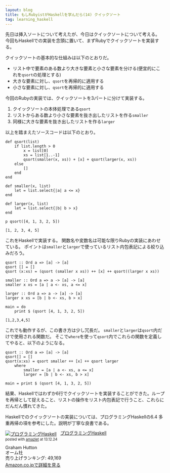 ```yaml
---
layout: blog
title: もしRubyistがHaskellを学んだら(14) クイックソート
tag: learning_haskell
---
```




先日は挿入ソートについて考えたが、今日はクイックソートについて考える。
今回もHaskellでの実装を念頭に置いて、まずRubyでクイックソートを実装する。

クイックソートの基本的な仕組みは以下のとおりだ。

- リスト中で要素のある数より大きな要素と小さな要素を分ける(便宜的にこれを`qsort`の処理とする)
- 大きな要素に対し、`qsort`を再帰的に適用する
- 小さな要素に対し、`qsort`を再帰的に適用する

今回のRubyの実装では、クイックソートを3パートに分けて実装する。

1. クイックソートの本体処理である`qsort`
2. リストからある数より小さな要素を抜き出したリストを作る`smaller`
3. 同様に大きな要素を抜き出したリストを作る`larger`

以上を踏まえたソースコードは以下のとおり。

~~~~
def qsort(list)
	if list.length > 0
		x = list[0]
		xs = list[1..-1]
		qsort(smaller(x, xs)) + [x] + qsort(larger(x, xs))
	else
		[]
	end
end

def smaller(x, list)
	let = list.select{|a| a <= x}
end

def larger(x, list)
	let = list.select{|b| b > x}
end

p qsort([4, 1, 3, 2, 5])
~~~~

~~~~
[1, 2, 3, 4, 5]
~~~~

これをHaskellで実装する。
関数名や変数名は可能な限りRubyの実装にあわせている。
ポイントは`smaller`と`larger`で使っているリスト内包表記による絞り込みだろう。

~~~~
qsort :: Ord a => [a] -> [a]
qsort [] = []
qsort (x:xs) = (qsort (smaller x xs)) ++ [x] ++ qsort((larger x xs))

smaller :: Ord a => a -> [a] -> [a]
smaller x xs = [a | a <- xs, a <= x]

larger :: Ord a => a -> [a] -> [a]
larger x xs = [b | b <- xs, b > x]

main = do
	print $ (qsort [4, 1, 3, 2, 5])
~~~~

~~~~
[1,2,3,4,5]
~~~~

これでも動作するが、この書き方は少し冗長だ。
`smaller`と`larger`は`qsort`内だけで使用される関数だ。
そこで`where`を使って`qsort`内でこれらの関数を定義してやると、以下のようになる。

~~~~
qsort :: Ord a => [a] -> [a]
qsort[] = []
qsort(x:xs) = qsort smaller ++ [x] ++ qsort larger
	where
		smaller = [a | a <- xs, a <= x]
		larger = [b | b <- xs, b > x]

main = print $ (qsort [4, 1, 3, 2, 5])
~~~~

結果、Haskellではわずか6行でクイックソートを実装することができた。ループを再帰として捉えること、リストの操作をリスト内包表記で行うこと、これらにだんだん慣れてきた。

Haskellでのクイックソートの実装については、プログラミングHaskellの6.4 多重再帰の項を参考にした。説明が丁寧な良書である。


<div class="amazlet-box" style="margin-bottom:0px;"><div class="amazlet-image" style="float:left;margin:0px 12px 1px 0px;"><a href="http://www.amazon.co.jp/exec/obidos/ASIN/4274067815/xmisao-22/ref=nosim/" name="amazletlink" target="_blank"><img src="http://ecx.images-amazon.com/images/I/41pybn9bpCL._SL160_.jpg" alt="プログラミングHaskell" style="border: none;" /></a></div><div class="amazlet-info" style="line-height:120%; margin-bottom: 10px"><div class="amazlet-name" style="margin-bottom:10px;line-height:120%"><a href="http://www.amazon.co.jp/exec/obidos/ASIN/4274067815/xmisao-22/ref=nosim/" name="amazletlink" target="_blank">プログラミングHaskell</a><div class="amazlet-powered-date" style="font-size:80%;margin-top:5px;line-height:120%">posted with <a href="http://www.amazlet.com/" title="amazlet" target="_blank">amazlet</a> at 13.12.24</div></div><div class="amazlet-detail">Graham Hutton <br />オーム社 <br />売り上げランキング: 49,169<br /></div><div class="amazlet-sub-info" style="float: left;"><div class="amazlet-link" style="margin-top: 5px"><a href="http://www.amazon.co.jp/exec/obidos/ASIN/4274067815/xmisao-22/ref=nosim/" name="amazletlink" target="_blank">Amazon.co.jpで詳細を見る</a></div></div></div><div class="amazlet-footer" style="clear: left"></div></div>
